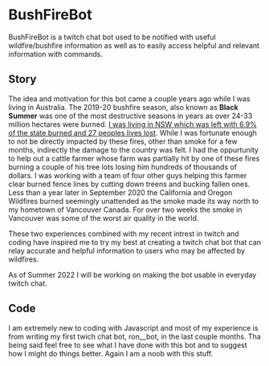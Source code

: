 # BushFireBot
BushFireBot is a twitch chat bot used to be notified with useful wildfire/bushfire information as well as to easily access helpful and relevant information with commands. 

## Story 
The idea and motivation for this bot came a couple years ago while I was living in Australia. The 2019-20 bushfire season, also known as **Black Summer** was one of the most destructive seasons in years as over 24-33 million hectares were burned. [I was living in NSW which was left with 6.9% of the state burned and 27 peoples lives lost](https://www.rfs.nsw.gov.au/__data/assets/pdf_file/0007/174823/Bush-Fire-Bulletin-Vol-42-No1.pdf). While I was fortunate enough to not be directly impacted by these fires, other than smoke for a few months, indirectly the damage to the country was felt. I had the oppurtunity to help out a cattle farmer whose farm was partially hit by one of these fires burning a couple of his tree lots losing him hundreds of thousands of dollars. I was working with a team of four other guys helping this farmer clear burned fence lines by cutting down treens and bucking fallen ones. Less than a year later in September 2020 the California and Oregon Wildfires burned seemingly unattended as the smoke made its way north to my hometown of Vancouver Canada. For over two weeks the smoke in Vancouver was some of the worst air quality in the world. 

These two experiences combined with my recent intrest in twitch and coding have inspired me to try my best at creating a twitch chat bot that can relay accurate and helpful information to users who may be affected by wildfires. 

As of Summer 2022 I will be working on making the bot usable in everyday twitch chat. 

## Code
I am extremely new to coding with Javascript and most of my experience is from writing my first twich chat bot, ron__bot, in the last couple months. Tha being said feel free to see what I have done with this bot and to suggest how I might do things better. Again I am a noob with this stuff.
